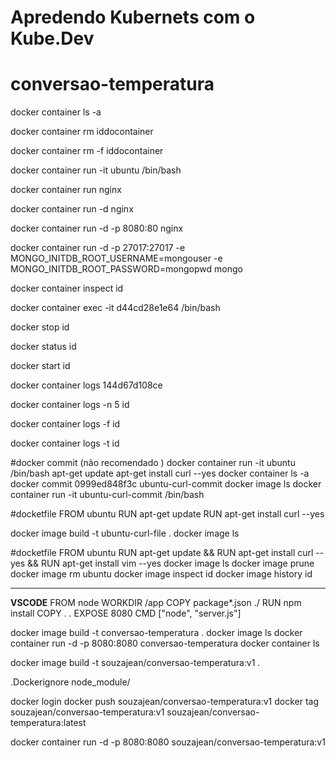 # Apredendo Kubernets com o Kube.Dev

# conversao-temperatura


docker container ls -a

docker container rm iddocontainer

docker container rm -f iddocontainer

docker container run -it ubuntu /bin/bash

docker container run nginx

docker container run -d nginx

docker container run -d -p 8080:80 nginx

docker container run -d -p 27017:27017 -e MONGO_INITDB_ROOT_USERNAME=mongouser -e MONGO_INITDB_ROOT_PASSWORD=mongopwd mongo

docker container inspect id

docker container exec -it d44cd28e1e64 /bin/bash

docker stop id

docker status id

docker start id

docker container logs 144d67d108ce

docker container logs -n 5 id

docker container logs -f id

docker container logs -t id 


#docker commit (não recomendado )
docker container run -it ubuntu /bin/bash 
apt-get update
apt-get install curl --yes
docker container ls -a
docker commit 0999ed848f3c ubuntu-curl-commit
docker image ls
docker container run -it ubuntu-curl-commit /bin/bash



#docketfile
FROM ubuntu
RUN apt-get update
RUN apt-get install curl --yes

docker image build -t ubuntu-curl-file .
docker image ls

#docketfile
FROM ubuntu
RUN apt-get update && RUN apt-get install curl --yes && RUN apt-get install vim --yes
docker image ls
docker image prune
docker image rm ubuntu 
docker image inspect id
docker image history id




**********************
**VSCODE**
FROM node
WORKDIR /app
COPY package*.json ./
RUN npm install 
COPY . .
EXPOSE 8080
CMD ["node", "server.js"]


docker image build -t conversao-temperatura . 
docker image ls
docker container run -d -p 8080:8080 conversao-temperatura 
docker container ls

docker image build -t souzajean/conversao-temperatura:v1 . 

.Dockerignore
node_module/

docker login
docker push souzajean/conversao-temperatura:v1 
docker tag souzajean/conversao-temperatura:v1 souzajean/conversao-temperatura:latest

docker container run -d -p 8080:8080 souzajean/conversao-temperatura:v1  

